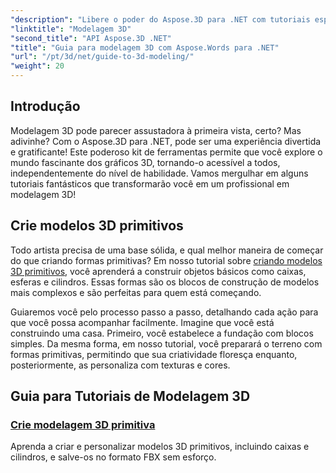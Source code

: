 ```yaml
---
"description": "Libere o poder do Aspose.3D para .NET com tutoriais especializados sobre a criação de modelos 3D. Comece a dominar suas habilidades em design 3D."
"linktitle": "Modelagem 3D"
"second_title": "API Aspose.3D .NET"
"title": "Guia para modelagem 3D com Aspose.Words para .NET"
"url": "/pt/3d/net/guide-to-3d-modeling/"
"weight": 20
---
```


## Introdução

Modelagem 3D pode parecer assustadora à primeira vista, certo? Mas adivinhe? Com o Aspose.3D para .NET, pode ser uma experiência divertida e gratificante! Este poderoso kit de ferramentas permite que você explore o mundo fascinante dos gráficos 3D, tornando-o acessível a todos, independentemente do nível de habilidade. Vamos mergulhar em alguns tutoriais fantásticos que transformarão você em um profissional em modelagem 3D!

## Crie modelos 3D primitivos

Todo artista precisa de uma base sólida, e qual melhor maneira de começar do que criando formas primitivas? Em nosso tutorial sobre [criando modelos 3D primitivos](./create-primitive-3d-modeling/), você aprenderá a construir objetos básicos como caixas, esferas e cilindros. Essas formas são os blocos de construção de modelos mais complexos e são perfeitas para quem está começando.

Guiaremos você pelo processo passo a passo, detalhando cada ação para que você possa acompanhar facilmente. Imagine que você está construindo uma casa. Primeiro, você estabelece a fundação com blocos simples. Da mesma forma, em nosso tutorial, você preparará o terreno com formas primitivas, permitindo que sua criatividade floresça enquanto, posteriormente, as personaliza com texturas e cores. 

## Guia para Tutoriais de Modelagem 3D
### [Crie modelagem 3D primitiva](./create-primitive-3d-modeling/)
Aprenda a criar e personalizar modelos 3D primitivos, incluindo caixas e cilindros, e salve-os no formato FBX sem esforço.